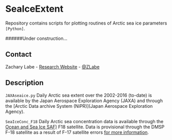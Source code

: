 # SeaIceExtent
Repository contains scripts for plotting routines of Arctic sea ice parameters ```[Python]```.

######Under construction...

## Contact
Zachary Labe - [Research Website](http://sites.uci.edu/zlabe/) - [@ZLabe](https://twitter.com/ZLabe)

## Description

`JAXAseaice.py` 
Daily Arctic sea extent over the 2002-2016 (to-date) is available by the Japan Aerospace Exploration Agency (JAXA) and through the [Arctic Data archive System (NiPR)](Japan Aerospace Exploration Agency).

`SeaIceConc_F18`
Daily Arctic sea concentration data is available through the [Ocean and Sea Ice SAF)](http://osisaf.met.no/p/ice/) F18 satellite. Data is provisional through the DMSP F-18 satellite as a result of F-17 satellite errors [for more information](https://nsidc.org/arcticseaicenews/2016/05/daily-sea-ice-extent-updates-resume-with-provisional-data/).
